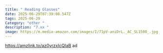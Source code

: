```yaml
---
title: " Reading Glasses"
date: 2025-06-29T07:39:08.547Z
tags: 2025-06-29
Category: "other "
description: "7.xx "
image: https://m.media-amazon.com/images/I/71pV-aniDrL._AC_SL1500_.jpg
---
```

https://amzlink.to/az0yrzxIcQIaB ad